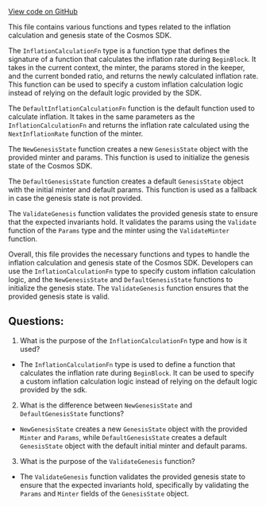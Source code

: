 [View code on GitHub](https://github.com/cosmos/cosmos-sdk/blob/main/x/mint/types/genesis.go)

This file contains various functions and types related to the inflation calculation and genesis state of the Cosmos SDK. 

The `InflationCalculationFn` type is a function type that defines the signature of a function that calculates the inflation rate during `BeginBlock`. It takes in the current context, the minter, the params stored in the keeper, and the current bonded ratio, and returns the newly calculated inflation rate. This function can be used to specify a custom inflation calculation logic instead of relying on the default logic provided by the SDK. 

The `DefaultInflationCalculationFn` function is the default function used to calculate inflation. It takes in the same parameters as the `InflationCalculationFn` and returns the inflation rate calculated using the `NextInflationRate` function of the minter. 

The `NewGenesisState` function creates a new `GenesisState` object with the provided minter and params. This function is used to initialize the genesis state of the Cosmos SDK. 

The `DefaultGenesisState` function creates a default `GenesisState` object with the initial minter and default params. This function is used as a fallback in case the genesis state is not provided. 

The `ValidateGenesis` function validates the provided genesis state to ensure that the expected invariants hold. It validates the params using the `Validate` function of the `Params` type and the minter using the `ValidateMinter` function. 

Overall, this file provides the necessary functions and types to handle the inflation calculation and genesis state of the Cosmos SDK. Developers can use the `InflationCalculationFn` type to specify custom inflation calculation logic, and the `NewGenesisState` and `DefaultGenesisState` functions to initialize the genesis state. The `ValidateGenesis` function ensures that the provided genesis state is valid.
## Questions: 
 1. What is the purpose of the `InflationCalculationFn` type and how is it used?
- The `InflationCalculationFn` type is used to define a function that calculates the inflation rate during `BeginBlock`. It can be used to specify a custom inflation calculation logic instead of relying on the default logic provided by the sdk.

2. What is the difference between `NewGenesisState` and `DefaultGenesisState` functions?
- `NewGenesisState` creates a new `GenesisState` object with the provided `Minter` and `Params`, while `DefaultGenesisState` creates a default `GenesisState` object with the default initial minter and default params.

3. What is the purpose of the `ValidateGenesis` function?
- The `ValidateGenesis` function validates the provided genesis state to ensure that the expected invariants hold, specifically by validating the `Params` and `Minter` fields of the `GenesisState` object.